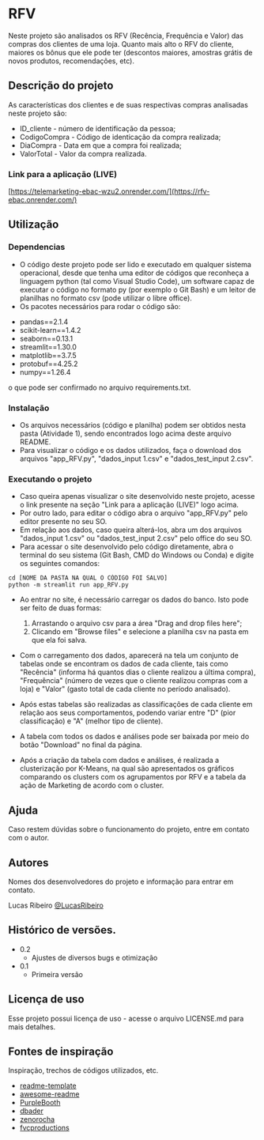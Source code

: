 # RFV

Neste projeto são analisados os RFV (Recência, Frequência e Valor) das compras dos clientes de uma loja. Quanto mais alto o RFV do
cliente, maiores os bônus que ele pode ter (descontos maiores, amostras grátis de novos produtos, recomendações, etc).

## Descrição do projeto

As características dos clientes e de suas respectivas compras analisadas neste projeto são:
* ID_cliente - número de identificação da pessoa;
* CodigoCompra - Código de identicação da compra realizada;
* DiaCompra - Data em que a compra foi realizada;
* ValorTotal - Valor da compra realizada.

### Link para a aplicação (LIVE)
[https://telemarketing-ebac-wzu2.onrender.com/](https://rfv-ebac.onrender.com/)

## Utilização

### Dependencias

* O código deste projeto pode ser lido e executado em qualquer sistema operacional, desde que tenha uma editor de códigos que reconheça a linguagem python
  (tal como Visual Studio Code), um software capaz de executar o código no formato py (por exemplo o Git Bash) e um leitor de planilhas no formato csv
  (pode utilizar o libre office).
* Os pacotes necessários para rodar o código são:
- pandas==2.1.4
- scikit-learn==1.4.2
- seaborn==0.13.1
- streamlit==1.30.0
- matplotlib==3.7.5
- protobuf==4.25.2
- numpy==1.26.4
  
o que pode ser confirmado no arquivo requirements.txt.

### Instalação

* Os arquivos necessários (código e planilha) podem ser obtidos nesta pasta (Atividade 1), sendo encontrados logo acima deste arquivo README.
* Para visualizar o código e os dados utilizados, faça o download dos arquivos "app_RFV.py", "dados_input 1.csv" e "dados_test_input 2.csv".

### Executando o projeto

* Caso queira apenas visualizar o site desenvolvido neste projeto, acesse o link presente na seção "Link para a aplicação (LIVE)" logo acima.
* Por outro lado, para editar o código abra o arquivo "app_RFV.py" pelo editor presente no seu SO.
* Em relação aos dados, caso queira alterá-los, abra um dos arquivos "dados_input 1.csv" ou "dados_test_input 2.csv" pelo office do seu SO.
* Para acessar o site desenvolvido pelo código diretamente, abra o terminal do seu sistema (Git Bash, CMD do Windows ou Conda)
  e digite os seguintes comandos:
  
```
cd [NOME DA PASTA NA QUAL O CÓDIGO FOI SALVO]
python -m streamlit run app_RFV.py
```

* Ao entrar no site, é necessário carregar os dados do banco. Isto pode ser feito de duas formas:
  1. Arrastando o arquivo csv para a área "Drag and drop files here";
  2. Clicando em "Browse files" e selecione a planilha csv na pasta em que ela foi salva.  

* Com o carregamento dos dados, aparecerá na tela um conjunto de tabelas onde se encontram os dados de cada cliente, tais como "Recência" (informa há quantos dias o cliente realizou a última compra), "Frequência" (número de vezes que o cliente realizou compras com a loja) e "Valor" (gasto total de cada cliente no período analisado).
* Após estas tabelas são realizadas as classificações de cada cliente em relação aos seus comportamentos, podendo variar entre "D" (pior classificação) e "A" (melhor tipo de cliente).
* A tabela com todos os dados e análises pode ser baixada por meio do botão "Download" no final da página.
* Após a criação da tabela com dados e análises, é realizada a clusterização por K-Means, na qual são apresentados os gráficos comparando os clusters com os agrupamentos por RFV e a tabela da ação de Marketing de acordo com o cluster. 

## Ajuda

Caso restem dúvidas sobre o funcionamento do projeto, entre em contato com o autor. 

## Autores

Nomes dos desenvolvedores do projeto e informação para entrar em contato.

Lucas Ribeiro
[@LucasRibeiro](www.linkedin.com/in/lucas-data-science)

## Histórico de versões.

* 0.2
	* Ajustes de diversos bugs e otimização
* 0.1
    * Primeira versão

## Licença de uso

Esse projeto possui licença de uso - acesse o arquivo LICENSE.md para mais detalhes.

## Fontes de inspiração

Inspiração, trechos de códigos utilizados, etc.
* [readme-template](https://gist.github.com/DomPizzie/7a5ff55ffa9081f2de27c315f5018afc)
* [awesome-readme](https://github.com/matiassingers/awesome-readme)
* [PurpleBooth](https://gist.github.com/PurpleBooth/109311bb0361f32d87a2)
* [dbader](https://github.com/dbader/readme-template)
* [zenorocha](https://gist.github.com/zenorocha/4526327)
* [fvcproductions](https://gist.github.com/fvcproductions/1bfc2d4aecb01a834b46)
